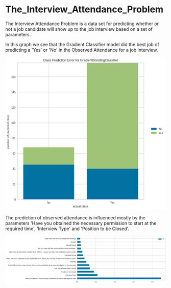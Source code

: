 # The_Interview_Attendance_Problem
The Interview Attendance Problem is a data set for predicting whether or not a job candidate will show up to the job interview based on a set of parameters.

In this graph we see that the Gradient Classifier model did the best job of predicting a 'Yes' or 'No' in the Observed Attendance for a job interview.

![](images/output_52_0.png)


The prediction of observed attendance is influenced mostly by the parameters 'Have you obtained the necessary permission to start at the required time', 'Interview Type' and 'Position to be Closed'.  

![](images/output_53_0.png)
